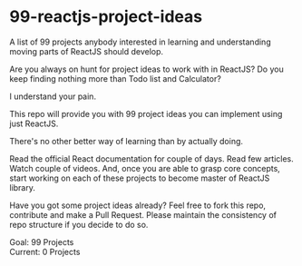 # 99-reactjs-project-ideas

A list of 99 projects anybody interested in learning and understanding moving parts of ReactJS should develop.

Are you always on hunt for project ideas to work with in ReactJS? Do you keep finding nothing more than Todo list and Calculator?

I understand your pain.

This repo will provide you with 99 project ideas you can implement using just ReactJS.

There's no other better way of learning than by actually doing.

Read the official React documentation for couple of days. Read few articles. Watch couple of videos. And, once you are able to grasp core concepts, start working on each of these projects to become master of ReactJS library.

Have you got some project ideas already? Feel free to fork this repo, contribute and make a Pull Request. Please maintain the consistency of repo structure if you decide to do so.

Goal: 99 Projects  
Current: 0 Projects

